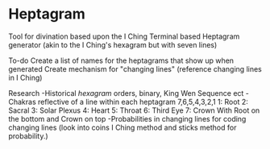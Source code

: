# Heptagram
Tool for divination based upon the I Ching
Terminal based Heptagram generator (akin to the I Ching's hexagram but with seven lines)

To-do
Create a list of names for the heptagrams that show up when generated
Create mechanism for "changing lines" (reference changing lines in I Ching)

Research
-Historical *hexagram* orders, binary, King Wen Sequence ect
-Chakras reflective of a line within each heptagram 7,6,5,4,3,2,1
 1: Root 2: Sacral 3: Solar Plexus 4: Heart 5: Throat 6: Third Eye 7: Crown
 With Root on the bottom and Crown on top
-Probabilities in changing lines for coding changing lines
 (look into coins I Ching method and sticks method for probability.)
